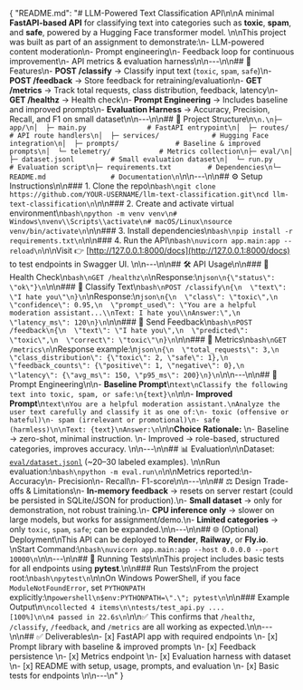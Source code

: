 {
  "README.md": "# LLM-Powered Text Classification API\n\nA minimal **FastAPI-based API** for classifying text into categories such as **toxic**, **spam**, and **safe**, powered by a Hugging Face transformer model.  \n\nThis project was built as part of an assignment to demonstrate:\n- LLM-powered content moderation\n- Prompt engineering\n- Feedback loop for continuous improvement\n- API metrics & evaluation harness\n\n---\n\n## 🚀 Features\n- **POST /classify** → Classify input text (`toxic`, `spam`, `safe`)\n- **POST /feedback** → Store feedback for retraining/evaluation\n- **GET /metrics** → Track total requests, class distribution, feedback, latency\n- **GET /healthz** → Health check\n- **Prompt Engineering** → Includes baseline and improved prompts\n- **Evaluation Harness** → Accuracy, Precision, Recall, and F1 on small dataset\n\n---\n\n## 📂 Project Structure\n```\n.\n├─ app/\n│  ├─ main.py               # FastAPI entrypoint\n│  ├─ routes/               # API route handlers\n│  ├─ services/             # Hugging Face integration\n│  ├─ prompts/              # Baseline & improved prompts\n│  └─ telemetry/            # Metrics collection\n├─ eval/\n│  ├─ dataset.jsonl         # Small evaluation dataset\n│  └─ run.py                # Evaluation script\n├─ requirements.txt         # Dependencies\n└─ README.md                # Documentation\n```\n\n---\n\n## ⚙️ Setup Instructions\n\n### 1. Clone the repo\n```bash\ngit clone https://github.com/YOUR-USERNAME/llm-text-classification.git\ncd llm-text-classification\n```\n\n### 2. Create and activate virtual environment\n```bash\npython -m venv venv\n# Windows\nvenv\\Scripts\\activate\n# macOS/Linux\nsource venv/bin/activate\n```\n\n### 3. Install dependencies\n```bash\npip install -r requirements.txt\n```\n\n### 4. Run the API\n```bash\nuvicorn app.main:app --reload\n```\n\nVisit 👉 [http://127.0.0.1:8000/docs](http://127.0.0.1:8000/docs) to test endpoints in Swagger UI.  \n\n---\n\n## 🛠️ API Usage\n\n### 🔹 Health Check\n```bash\nGET /healthz\n```\nResponse:\n```json\n{\"status\": \"ok\"}\n```\n\n### 🔹 Classify Text\n```bash\nPOST /classify\n{\n  \"text\": \"I hate you\"\n}\n```\nResponse:\n```json\n{\n  \"class\": \"toxic\",\n  \"confidence\": 0.95,\n  \"prompt_used\": \"You are a helpful moderation assistant...\\nText: I hate you\\nAnswer:\",\n  \"latency_ms\": 120\n}\n```\n\n### 🔹 Send Feedback\n```bash\nPOST /feedback\n{\n  \"text\": \"I hate you\",\n  \"predicted\": \"toxic\",\n  \"correct\": \"toxic\"\n}\n```\n\n### 🔹 Metrics\n```bash\nGET /metrics\n```\nResponse example:\n```json\n{\n  \"total_requests\": 3,\n  \"class_distribution\": {\"toxic\": 2, \"safe\": 1},\n  \"feedback_counts\": {\"positive\": 1, \"negative\": 0},\n  \"latency\": {\"avg_ms\": 150, \"p95_ms\": 200}\n}\n```\n\n---\n\n## 🧠 Prompt Engineering\n\n- **Baseline Prompt**\n```text\nClassify the following text into toxic, spam, or safe:\n{text}\n```\n\n- **Improved Prompt**\n```text\nYou are a helpful moderation assistant.\nAnalyze the user text carefully and classify it as one of:\n- toxic (offensive or hateful)\n- spam (irrelevant or promotional)\n- safe (harmless)\n\nText: {text}\nAnswer:\n```\n\n**Choice Rationale:**  \n- Baseline → zero-shot, minimal instruction.  \n- Improved → role-based, structured categories, improves accuracy.  \n\n---\n\n## 📊 Evaluation\n\nDataset: [`eval/dataset.jsonl`](eval/dataset.jsonl) (~20–30 labeled examples).  \n\nRun evaluation:\n```bash\npython -m eval.run\n```\n\nMetrics reported:\n- Accuracy\n- Precision\n- Recall\n- F1-score\n\n---\n\n## ⚖️ Design Trade-offs & Limitations\n- **In-memory feedback** → resets on server restart (could be persisted in SQLite/JSON for production).\n- **Small dataset** → only for demonstration, not robust training.\n- **CPU inference only** → slower on large models, but works for assignment/demo.\n- **Limited categories** → only `toxic`, `spam`, `safe`; can be expanded.\n\n---\n\n## 🌐 (Optional) Deployment\nThis API can be deployed to **Render**, **Railway**, or **Fly.io**.  \nStart Command:\n```bash\nuvicorn app.main:app --host 0.0.0.0 --port 10000\n```\n\n---\n\n## 🧪 Running Tests\n\nThis project includes basic tests for all endpoints using **pytest**.\n\n### Run Tests\nFrom the project root:\n```bash\npytest\n```\n\nOn Windows PowerShell, if you face `ModuleNotFoundError`, set `PYTHONPATH` explicitly:\n```powershell\n$env:PYTHONPATH=\".\"; pytest\n```\n\n### Example Output\n```\ncollected 4 items\n\ntests/test_api.py ....                                                       [100%]\n\n4 passed in 22.6s\n```\n\n✅ This confirms that `/healthz`, `/classify`, `/feedback`, and `/metrics` are all working as expected.\n\n---\n\n## ✅ Deliverables\n- [x] FastAPI app with required endpoints  \n- [x] Prompt library with baseline & improved prompts  \n- [x] Feedback persistence  \n- [x] Metrics endpoint  \n- [x] Evaluation harness with dataset  \n- [x] README with setup, usage, prompts, and evaluation  \n- [x] Basic tests for endpoints  \n\n---\n"
}
